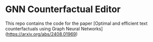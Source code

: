 # GNN Counterfactual Editor
This repo contains the code for the paper [Optimal and efficient text counterfactuals using Graph Neural Networks] (https://arxiv.org/abs/2408.01969)

